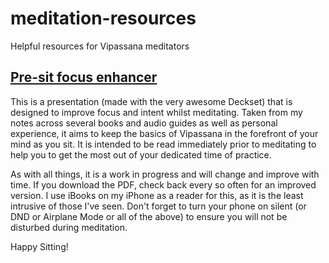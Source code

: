 meditation-resources
====================

Helpful resources for Vipassana meditators

## [Pre-sit focus enhancer](pre-sit-focus-enhancer)

This is a presentation (made with the very awesome Deckset) that is designed to improve focus and intent whilst meditating. Taken from my notes across several books and audio guides as well as personal experience, it aims to keep the basics of Vipassana in the forefront of your mind as you sit. It is intended to be read immediately prior to meditating to help you to get the most out of your dedicated time of practice.

As with all things, it is a work in progress and will change and improve with time. If you download the PDF, check back every so often for an improved version. I use iBooks on my iPhone as a reader for this, as it is the least intrusive of those I've seen. Don't forget to turn your phone on silent (or DND or Airplane Mode or all of the above) to ensure you will not be disturbed during meditation.

Happy Sitting!
